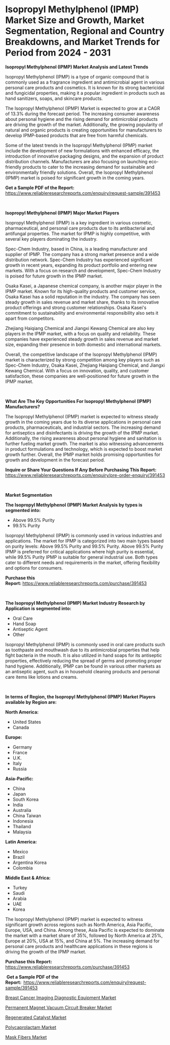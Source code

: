 <p><h1>Isopropyl Methylphenol (IPMP) Market Size and Growth, Market Segmentation, Regional and Country Breakdowns, and Market Trends for Period from 2024 -  2031</h1></p><p><strong>Isopropyl Methylphenol (IPMP) Market Analysis and Latest Trends</strong></p>
<p><p>Isopropyl Methylphenol (IPMP) is a type of organic compound that is commonly used as a fragrance ingredient and antimicrobial agent in various personal care products and cosmetics. It is known for its strong bactericidal and fungicidal properties, making it a popular ingredient in products such as hand sanitizers, soaps, and skincare products.</p><p>The Isopropyl Methylphenol (IPMP) Market is expected to grow at a CAGR of 13.3% during the forecast period. The increasing consumer awareness about personal hygiene and the rising demand for antimicrobial products are driving the growth of the market. Additionally, the growing popularity of natural and organic products is creating opportunities for manufacturers to develop IPMP-based products that are free from harmful chemicals.</p><p>Some of the latest trends in the Isopropyl Methylphenol (IPMP) market include the development of new formulations with enhanced efficacy, the introduction of innovative packaging designs, and the expansion of product distribution channels. Manufacturers are also focusing on launching eco-friendly products to cater to the increasing demand for sustainable and environmentally friendly solutions. Overall, the Isopropyl Methylphenol (IPMP) market is poised for significant growth in the coming years.</p></p>
<p><strong>Get a Sample PDF of the Report:&nbsp;</strong> <a href="https://www.reliableresearchreports.com/enquiry/request-sample/391453">https://www.reliableresearchreports.com/enquiry/request-sample/391453</a></p>
<p>&nbsp;</p>
<p><strong>Isopropyl Methylphenol (IPMP) Major Market Players</strong></p>
<p><p>Isopropyl Methylphenol (IPMP) is a key ingredient in various cosmetic, pharmaceutical, and personal care products due to its antibacterial and antifungal properties. The market for IPMP is highly competitive, with several key players dominating the industry. </p><p>Spec-Chem Industry, based in China, is a leading manufacturer and supplier of IPMP. The company has a strong market presence and a wide distribution network. Spec-Chem Industry has experienced significant growth in recent years, expanding its product portfolio and entering new markets. With a focus on research and development, Spec-Chem Industry is poised for future growth in the IPMP market.</p><p>Osaka Kasei, a Japanese chemical company, is another major player in the IPMP market. Known for its high-quality products and customer service, Osaka Kasei has a solid reputation in the industry. The company has seen steady growth in sales revenue and market share, thanks to its innovative product offerings and strong customer relationships. Osaka Kasei's commitment to sustainability and environmental responsibility also sets it apart from competitors.</p><p>Zhejiang Haiqiang Chemical and Jiangxi Kewang Chemical are also key players in the IPMP market, with a focus on quality and reliability. These companies have experienced steady growth in sales revenue and market size, expanding their presence in both domestic and international markets.</p><p>Overall, the competitive landscape of the Isopropyl Methylphenol (IPMP) market is characterized by strong competition among key players such as Spec-Chem Industry, Osaka Kasei, Zhejiang Haiqiang Chemical, and Jiangxi Kewang Chemical. With a focus on innovation, quality, and customer satisfaction, these companies are well-positioned for future growth in the IPMP market.</p></p>
<p>&nbsp;</p>
<p><strong>What Are The Key Opportunities For Isopropyl Methylphenol (IPMP) Manufacturers?</strong></p>
<p><p>The Isopropyl Methylphenol (IPMP) market is expected to witness steady growth in the coming years due to its diverse applications in personal care products, pharmaceuticals, and industrial sectors. The increasing demand for antiseptics and disinfectants is driving the growth of the IPMP market. Additionally, the rising awareness about personal hygiene and sanitation is further fueling market growth. The market is also witnessing advancements in product formulations and technology, which is expected to boost market growth further. Overall, the IPMP market holds promising opportunities for growth and development in the forecast period.</p></p>
<p><strong>Inquire or Share Your Questions If Any Before Purchasing This Report:</strong> <a href="https://www.reliableresearchreports.com/enquiry/pre-order-enquiry/391453">https://www.reliableresearchreports.com/enquiry/pre-order-enquiry/391453</a></p>
<p>&nbsp;</p>
<p><strong>Market Segmentation</strong></p>
<p><strong>The Isopropyl Methylphenol (IPMP) Market Analysis by types is segmented into:</strong></p>
<p><ul><li>Above 99.5% Purity</li><li>99.5% Purity</li></ul></p>
<p><p>Isopropyl Methylphenol (IPMP) is commonly used in various industries and applications. The market for IPMP is categorized into two main types based on purity levels: Above 99.5% Purity and 99.5% Purity. Above 99.5% Purity IPMP is preferred for critical applications where high purity is essential, while 99.5% Purity IPMP is suitable for general industrial use. Both types cater to different needs and requirements in the market, offering flexibility and options for consumers.</p></p>
<p><strong>Purchase this Report:&nbsp;</strong><a href="https://www.reliableresearchreports.com/purchase/391453">https://www.reliableresearchreports.com/purchase/391453</a></p>
<p>&nbsp;</p>
<p><strong>The Isopropyl Methylphenol (IPMP) Market Industry Research by Application is segmented into:</strong></p>
<p><ul><li>Oral Care</li><li>Hand Soap</li><li>Antiseptic Agent</li><li>Other</li></ul></p>
<p><p>Isopropyl Methylphenol (IPMP) is commonly used in oral care products such as toothpaste and mouthwash due to its antimicrobial properties that help fight bacteria in the mouth. It is also utilized in hand soaps for its antiseptic properties, effectively reducing the spread of germs and promoting proper hand hygiene. Additionally, IPMP can be found in various other markets as an antiseptic agent, such as in household cleaning products and personal care items like lotions and creams.</p></p>
<p>&nbsp;</p>
<p><strong>In terms of Region, the Isopropyl Methylphenol (IPMP) Market Players available by Region are:</strong></p>
<p>
    <p> <strong> North America: </strong>
        <ul>
            <li>United States</li>
            <li>Canada</li>
        </ul>
        </p> 
    <p> <strong> Europe: </strong>
        <ul>
            <li>Germany</li>
            <li>France</li>
            <li>U.K.</li>
            <li>Italy</li>
            <li>Russia</li>
        </ul>
        </p> 
    <p> <strong> Asia-Pacific: </strong>
        <ul>
            <li>China</li>
            <li>Japan</li>
            <li>South Korea</li>
            <li>India</li>
            <li>Australia</li>
            <li>China Taiwan</li>
            <li>Indonesia</li>
            <li>Thailand</li>
            <li>Malaysia</li>
        </ul>
        </p> 
    <p> <strong> Latin America: </strong>
        <ul>
            <li>Mexico</li>
            <li>Brazil</li>
            <li>Argentina Korea</li>
            <li>Colombia</li>
        </ul>
        </p> 
    <p> <strong> Middle East & Africa: </strong>
        <ul>
            <li>Turkey</li>
            <li>Saudi</li>
            <li>Arabia</li>
            <li>UAE</li>
            <li>Korea</li>
        </ul>
    </p>
    </p>
<p><p>The Isopropyl Methylphenol (IPMP) market is expected to witness significant growth across regions such as North America, Asia Pacific, Europe, USA, and China. Among these, Asia Pacific is expected to dominate the market with a market share of 35%, followed by North America at 25%, Europe at 20%, USA at 15%, and China at 5%. The increasing demand for personal care products and healthcare applications in these regions is driving the growth of the IPMP market.</p></p>
<p><strong>Purchase this Report: </strong><a href="https://www.reliableresearchreports.com/purchase/391453">https://www.reliableresearchreports.com/purchase/391453</a></p>
<p>&nbsp;<strong>Get a Sample PDF of the Report:&nbsp;&nbsp;</strong><a href="https://www.reliableresearchreports.com/enquiry/request-sample/391453">https://www.reliableresearchreports.com/enquiry/request-sample/391453</a></p>
<p><strong></strong></p>
<p><p><a href="https://acidic-farm-354.notion.site/Breast-Cancer-Imaging-Diagnostic-Equipment-Market-Size-Share-Trends-Analysis-Report-By-Material--7c60f8361e2a43a79f3d13d31f30d07e">Breast Cancer Imaging Diagnostic Equipment Market</a></p><p><a href="https://glittery-fuchsia-86a.notion.site/Permanent-Magnet-Vacuum-Circuit-Breaker-Market-Size-Reflecting-a-Forecast-Till-2031-Market-By-Type--ec1f7367de124dd3b7b33cd4788132d7">Permanent Magnet Vacuum Circuit Breaker Market</a></p><p><a href="https://view.publitas.com/reportprime-1/regenerated-catalyst-market-analysis-examines-its-scope-on-growth-opportunities-and-forecasted-trends-spanning-from-2024-to-2031/">Regenerated Catalyst Market</a></p><p><a href="https://view.publitas.com/reportprime-1/polycaprolactam-market-provides-detailed-segmentation-of-this-market-based-on-type-application-and-region-and-forecast-for-the-period-from-2024-2031/">Polycaprolactam Market</a></p><p><a href="https://github.com/mauripalmi/Market-Research-Report-List-2/blob/main/mask-fibers-market.md">Mask Fibers Market</a></p></p>